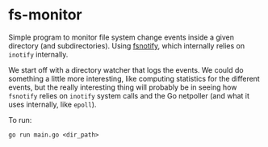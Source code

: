 # fs-monitor

Simple program to monitor file system change events inside a given directory (and subdirectories). Using [fsnotify](github.com/fsnotify/fsnotify), which internally relies on `inotify` internally.

We start off with a directory watcher that logs the events. We could do something a little more interesting, like computing statistics for the different events, but the really interesting thing will probably be in seeing how `fsnotify` relies on `inotify` system calls and the Go netpoller (and what it uses internally, like `epoll`).

To run:
```
go run main.go <dir_path>
```
